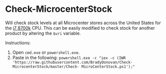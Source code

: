 # Check-MicrocenterStock
Will check stock levels at all Microcenter stores across the United States for the [i7 8700k](https://ark.intel.com/products/126684/Intel-Core-i7-8700K-Processor-12M-Cache-up-to-4_70-GHz) CPU. This can be easily modified to check stock for another product by altering the `$uri` variable.

Instructions:
1. Open `cmd.exe` or `powershell.exe`.
2. Paste in the following: ```powershell.exe -c "iex -c (IWR 'https://raw.githubusercontent.com/BradyDonovan/Check-MicrocenterStock/master/Check- MicroCenterStock.ps1');"```
